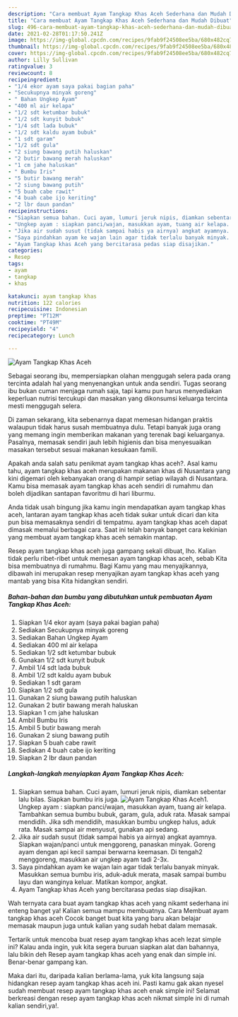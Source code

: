 ```yaml
---
description: "Cara membuat Ayam Tangkap Khas Aceh Sederhana dan Mudah Dibuat"
title: "Cara membuat Ayam Tangkap Khas Aceh Sederhana dan Mudah Dibuat"
slug: 496-cara-membuat-ayam-tangkap-khas-aceh-sederhana-dan-mudah-dibuat
date: 2021-02-28T01:17:50.241Z
image: https://img-global.cpcdn.com/recipes/9fab9f24508ee5ba/680x482cq70/ayam-tangkap-khas-aceh-foto-resep-utama.jpg
thumbnail: https://img-global.cpcdn.com/recipes/9fab9f24508ee5ba/680x482cq70/ayam-tangkap-khas-aceh-foto-resep-utama.jpg
cover: https://img-global.cpcdn.com/recipes/9fab9f24508ee5ba/680x482cq70/ayam-tangkap-khas-aceh-foto-resep-utama.jpg
author: Lilly Sullivan
ratingvalue: 3
reviewcount: 8
recipeingredient:
- "1/4 ekor ayam saya pakai bagian paha"
- "Secukupnya minyak goreng"
- " Bahan Ungkep Ayam"
- "400 ml air kelapa"
- "1/2 sdt ketumbar bubuk"
- "1/2 sdt kunyit bubuk"
- "1/4 sdt lada bubuk"
- "1/2 sdt kaldu ayam bubuk"
- "1 sdt garam"
- "1/2 sdt gula"
- "2 siung bawang putih haluskan"
- "2 butir bawang merah haluskan"
- "1 cm jahe haluskan"
- " Bumbu Iris"
- "5 butir bawang merah"
- "2 siung bawang putih"
- "5 buah cabe rawit"
- "4 buah cabe ijo keriting"
- "2 lbr daun pandan"
recipeinstructions:
- "Siapkan semua bahan. Cuci ayam, lumuri jeruk nipis, diamkan sebentar lalu bilas. Siapkan bumbu iris juga."
- "Ungkep ayam : siapkan panci/wajan, masukkan ayam, tuang air kelapa. Tambahkan semua bumbu bubuk, garam, gula, aduk rata. Masak sampai mendidih. Jika sdh mendidih, masukkan bumbu ungkep halus, aduk rata. Masak sampai air menyusut, gunakan api sedang."
- "Jika air sudah susut (tidak sampai habis ya airnya) angkat ayamnya. Siapkan wajan/panci untuk menggoreng, panaskan minyak. Goreng ayam dengan api kecil sampai berwarna keemasan. Di tengah2 menggoreng, masukkan air ungkep ayam tadi 2-3x."
- "Saya pindahkan ayam ke wajan lain agar tidak terlalu banyak minyak. Masukkan semua bumbu iris, aduk-aduk merata, masak sampai bumbu layu dan wanginya keluar. Matikan kompor, angkat."
- "Ayam Tangkap khas Aceh yang bercitarasa pedas siap disajikan."
categories:
- Resep
tags:
- ayam
- tangkap
- khas

katakunci: ayam tangkap khas 
nutrition: 122 calories
recipecuisine: Indonesian
preptime: "PT12M"
cooktime: "PT49M"
recipeyield: "4"
recipecategory: Lunch

---
```



![Ayam Tangkap Khas Aceh](https://img-global.cpcdn.com/recipes/9fab9f24508ee5ba/680x482cq70/ayam-tangkap-khas-aceh-foto-resep-utama.jpg)

Sebagai seorang ibu, mempersiapkan olahan menggugah selera pada orang tercinta adalah hal yang menyenangkan untuk anda sendiri. Tugas seorang ibu bukan cuman menjaga rumah saja, tapi kamu pun harus menyediakan keperluan nutrisi tercukupi dan masakan yang dikonsumsi keluarga tercinta mesti menggugah selera.

Di zaman  sekarang, kita sebenarnya dapat memesan hidangan praktis walaupun tidak harus susah membuatnya dulu. Tetapi banyak juga orang yang memang ingin memberikan makanan yang terenak bagi keluarganya. Pasalnya, memasak sendiri jauh lebih higienis dan bisa menyesuaikan masakan tersebut sesuai makanan kesukaan famili. 



Apakah anda salah satu penikmat ayam tangkap khas aceh?. Asal kamu tahu, ayam tangkap khas aceh merupakan makanan khas di Nusantara yang kini digemari oleh kebanyakan orang di hampir setiap wilayah di Nusantara. Kamu bisa memasak ayam tangkap khas aceh sendiri di rumahmu dan boleh dijadikan santapan favoritmu di hari liburmu.

Anda tidak usah bingung jika kamu ingin mendapatkan ayam tangkap khas aceh, lantaran ayam tangkap khas aceh tidak sukar untuk dicari dan kita pun bisa memasaknya sendiri di tempatmu. ayam tangkap khas aceh dapat dimasak memalui berbagai cara. Saat ini telah banyak banget cara kekinian yang membuat ayam tangkap khas aceh semakin mantap.

Resep ayam tangkap khas aceh juga gampang sekali dibuat, lho. Kalian tidak perlu ribet-ribet untuk memesan ayam tangkap khas aceh, sebab Kita bisa membuatnya di rumahmu. Bagi Kamu yang mau menyajikannya, dibawah ini merupakan resep menyajikan ayam tangkap khas aceh yang mantab yang bisa Kita hidangkan sendiri.

<!--inarticleads1-->

##### Bahan-bahan dan bumbu yang dibutuhkan untuk pembuatan Ayam Tangkap Khas Aceh:

1. Siapkan 1/4 ekor ayam (saya pakai bagian paha)
1. Sediakan Secukupnya minyak goreng
1. Sediakan  Bahan Ungkep Ayam
1. Sediakan 400 ml air kelapa
1. Sediakan 1/2 sdt ketumbar bubuk
1. Gunakan 1/2 sdt kunyit bubuk
1. Ambil 1/4 sdt lada bubuk
1. Ambil 1/2 sdt kaldu ayam bubuk
1. Sediakan 1 sdt garam
1. Siapkan 1/2 sdt gula
1. Gunakan 2 siung bawang putih haluskan
1. Gunakan 2 butir bawang merah haluskan
1. Siapkan 1 cm jahe haluskan
1. Ambil  Bumbu Iris
1. Ambil 5 butir bawang merah
1. Gunakan 2 siung bawang putih
1. Siapkan 5 buah cabe rawit
1. Sediakan 4 buah cabe ijo keriting
1. Siapkan 2 lbr daun pandan




<!--inarticleads2-->

##### Langkah-langkah menyiapkan Ayam Tangkap Khas Aceh:

1. Siapkan semua bahan. Cuci ayam, lumuri jeruk nipis, diamkan sebentar lalu bilas. Siapkan bumbu iris juga.
<img src="https://img-global.cpcdn.com/steps/dd75b81300b8d6ba/160x128cq70/ayam-tangkap-khas-aceh-langkah-memasak-1-foto.jpg" alt="Ayam Tangkap Khas Aceh">1. Ungkep ayam : siapkan panci/wajan, masukkan ayam, tuang air kelapa. Tambahkan semua bumbu bubuk, garam, gula, aduk rata. Masak sampai mendidih. Jika sdh mendidih, masukkan bumbu ungkep halus, aduk rata. Masak sampai air menyusut, gunakan api sedang.
1. Jika air sudah susut (tidak sampai habis ya airnya) angkat ayamnya. Siapkan wajan/panci untuk menggoreng, panaskan minyak. Goreng ayam dengan api kecil sampai berwarna keemasan. Di tengah2 menggoreng, masukkan air ungkep ayam tadi 2-3x.
1. Saya pindahkan ayam ke wajan lain agar tidak terlalu banyak minyak. Masukkan semua bumbu iris, aduk-aduk merata, masak sampai bumbu layu dan wanginya keluar. Matikan kompor, angkat.
1. Ayam Tangkap khas Aceh yang bercitarasa pedas siap disajikan.




Wah ternyata cara buat ayam tangkap khas aceh yang nikamt sederhana ini enteng banget ya! Kalian semua mampu membuatnya. Cara Membuat ayam tangkap khas aceh Cocok banget buat kita yang baru akan belajar memasak maupun juga untuk kalian yang sudah hebat dalam memasak.

Tertarik untuk mencoba buat resep ayam tangkap khas aceh lezat simple ini? Kalau anda ingin, yuk kita segera buruan siapkan alat dan bahannya, lalu bikin deh Resep ayam tangkap khas aceh yang enak dan simple ini. Benar-benar gampang kan. 

Maka dari itu, daripada kalian berlama-lama, yuk kita langsung saja hidangkan resep ayam tangkap khas aceh ini. Pasti kamu gak akan nyesel sudah membuat resep ayam tangkap khas aceh enak simple ini! Selamat berkreasi dengan resep ayam tangkap khas aceh nikmat simple ini di rumah kalian sendiri,ya!.

